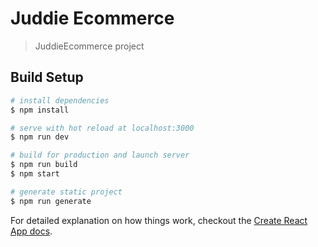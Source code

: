 # Juddie Ecommerce

> JuddieEcommerce project

## Build Setup

``` bash
# install dependencies
$ npm install 

# serve with hot reload at localhost:3000
$ npm run dev

# build for production and launch server
$ npm run build
$ npm start

# generate static project
$ npm run generate
```

For detailed explanation on how things work, checkout the [Create React App docs](https://https://create-react-app.dev/).
